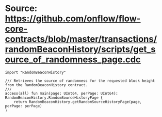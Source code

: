 # Source: https://github.com/onflow/flow-core-contracts/blob/master/transactions/randomBeaconHistory/scripts/get_source_of_randomness_page.cdc

```
import "RandomBeaconHistory"

/// Retrieves the source of randomness for the requested block height from the RandomBeaconHistory contract.
///
access(all) fun main(page: UInt64, perPage: UInt64): RandomBeaconHistory.RandomSourceHistoryPage {
    return RandomBeaconHistory.getRandomSourceHistoryPage(page, perPage: perPage)
}

```